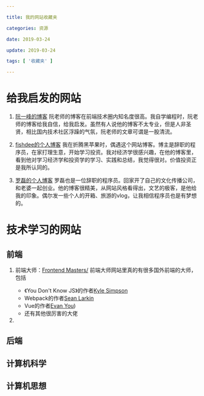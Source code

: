 ```yaml
---

title: 我的网站收藏夹

categories: 资源

date: 2019-03-24

update: 2019-03-24

tags: [ '收藏夹' ]

---
```


# 给我启发的网站

1. [阮一峰的博客](http://www.ruanyifeng.com/home.html)
阮老师的博客在前端技术圈内知名度很高。我自学编程时，阮老师的博客给我自信，给我启发。虽然有人说他的博客不太专业，但是人非圣贤，相比国内技术社区浮躁的气氛，阮老师的文章可谓是一股清流。

2. [fishdee的个人博客](https://fishedee.com/)
我在折腾黑苹果时，偶遇这个网站博客。博主是辞职的程序员，在家打理生意，开始学习投资。我对经济学很感兴趣，在他的博客里，看到他对学习经济学和投资学的学习、实践和总结，我觉得很对。价值投资正是我所认同的。

3. [罗磊的个人博客](https://luolei.org/)
罗磊也是一位辞职的程序员。回家开了自己的文化传播公司，和老婆一起创业。他的博客很精美，从网站风格看得出，文艺的极客，是他给我的印象。偶尔发一些个人的开箱、旅游的vlog，让我相信程序员也是有梦想的。


# 技术学习的网站
## 前端
1. 前端大师：[Frontend Masters/](https://frontendmasters.com/)
前端大师网站里真的有很多国外前端的大师，包括
	- 《You Don't Know JS》的作者[Kyle Simpson](https://frontendmasters.com/teachers/kyle-simpson/)
	- Webpack的作者[Sean Larkin](https://frontendmasters.com/teachers/sean-larkin/)
	- Vue的作者[Evan You](https://frontendmasters.com/teachers/evan-you/))
	- 还有其他很厉害的大佬

2.  

## 后端


## 计算机科学


## 计算机思想
<!--stackedit_data:
eyJoaXN0b3J5IjpbMTAxNDEwMDU5NiwtMjA1MDgwNTM2M119
-->